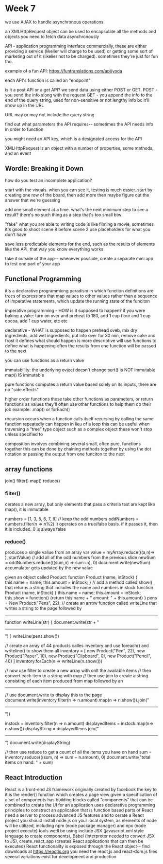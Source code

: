 # Week 7

we use AJAX to handle asynchronous operations 

an XMLHttpRequest object can be used to encapsulate all the methods and objects you need to fetch data asynchronously

API - application programming interface
commercially, these are either providing a service (likelier will charge to be used) or getting some sort of marketing out of it (likelier not to be charged). sometimes they're just for fun tho.

example of a fun API: https://funtranslations.com/api/yoda

each API's function is called an "endpoint"

is it a post API or a get API?
we send data using either POST or GET. 
POST - you send the info along with the request
GET - you append the info to the end of the query string, used for non-sensitive or not lengthy info bc it'll show up in the URL

URL may or may not include the query string

find out what parameters the API requires-- sometimes the API needs info in order to function

you might need an API key, which is a designated access for the API

XMLHttpRequest is an object with a number of properties, some methods, and an event 

## Wordle: Breaking it Down

how do you test an incomplete application?

start with the visuals. when you can see it, testing is much easier. 
start by creating one row of the board, then add more
then maybe figure out the answer that we're guessing

add one small element at a time. what's the next minimum step to see a result? there's no such thing as a step that's too small btw

"fake" what you are able to
writing code is like filming a movie, sometimes it's good to shoot scene 8 before scene 2
use placeholders for what you don't have

save less predictable elements for the end, such as the results of elements like the API, that way you know everything works

take it outside of the app-- whenever possible, create a separate mini app to test one part of your app

## Functional Programming

it's a declarative programmiong paradism in which function definitions are trees of expressions that map values to other values rather than a sequence of imperative statements, which update the running state of the funciton

imperative programming - HOW is it supposed to happen?
if you were baking a vake:
turn on over and preheat to 180, add 1 cup flour and 1 cup cocoa, add 1 cup water, etc etc

declarative - WHAT is supposed to happen
prehead oveb, mix dry ingredients, add wet ingredients, put into over for 30 min, remove cake and frost it
defines what should happen
is more descriptive
will use functions to define what is happening
often the results from one function will be passed to the next

you can use functions as a return value

immutability:
the underlying ovject doesn't change
sort() is NOT immutable
map() IS immutable

pure functions
computes a return value based solely on its inputs, there are no "side effects"

higher order functions
these take other functions as parameters, or return functions as values
they'll often use other functions to help them do their job
example: .map() or forEach()

recursion
occurs when a function calls itself
recursing by calling the same function repeatedly can happen in lieu of a loop
this can be useful when traversing a "tree" type object such as a complex object
these won't stop unless specified to

composition
involves combining several small, often pure, functions together
this can be done by chaining methods together by using the dot notation or passing the output from one funciton to the next

## array functions
join()
filter()
map()
reduce()

### filter()
cerates a new array, but only elements that pass a criteria test are kept
like map(), it is immutable

numbers = [1, 3, 5, 6, 7, 8]
// keep the odd numbers
oddNumbers = numbers.filter(n => n%2)
it operates on a true/false basis. if it passes it, then it is included. 0 is always false

### reduce()
produces a single valiue from an array
var value = myArray.reduce(((a,n)=> <do something that will update the accumulator>), startValue)
// add all of the odd numbers from the previous slide
newSum = oddNumbers.reduce(((sum,n) => sum+n), 0)
document.write(newSum)
accumulator gets updated by the new value

given an object called Product:
function Product (name, inStock)
{
    this.name = name;
    this.amount = inStock;
}
// add a method called show() that returns a string that includes the name and numbers in stock
function Product (name, inStock)
{
    this.name = name;
    this.amount = inStock;
    this.show = function() {return this.name + " amount: " + this.amount}
}
pens = New Product("Pens", 22);
// create an arrow function called writeLine that writes a string to the page followed by <hr>
function writeLine(str)
{
    document.write(str + "<hr>")
}
writeLine(pens.show())

// create an array of 44 products calles inventory and use foreach() and writeline() to show them all
inventory = [
    new Product("Pen", 22),
    new Product("Paper", 10),
    new Product("Clipboard", 0),
    new Product("Pencil", 40)
]
inventory.forEach(n => writeLine(n.show()))

// now use filter to create a new array with onlt the available items
// then convert each item to a string with map
// then use join to create a string consisting of each item produced from map followed by an <hr>
// use document.write to display this to the page
document.write(inventory.filter(n => n.amount).map(n => n.show()).join("<hr>"))

instock = inventory.filter(n => n.amount)
displayedItems = instock.map(n=> n.show())
displayString = displayedItems.join("<hr>")
document.write(displayString)

// then use reduce to get a count of all the items you have on hand
sum = inventory.reduce(((sum, n) => sum + n.amount), 0)
document.write("total items on hand: " + sum)

## React Introduction
React is a front-end JS framework originally created by facebook
the key to it is the render() function which creates a page view given a specification of a set of components
has building blocks called "components" that can be combined to create the UI for an application
uses declarative programming principles to construct an application that is function based
parts of React need a server to process advanced JS features and to cerate a React project
you should install node.js on your local system, as elements of node will be utilized, including npm (node package manager) and npx (node project execute)
tools we;ll be using include JSX (javascript.xml style language to create components), Babel (interpreter needed to convert JSX to JS), create_react_app (creates React applications that can then be executed)
React functionality is exposed through the React object-- find downloads at https://reactjs.org
you need the react,js and react-dom.js files
several variations exist for development and production
